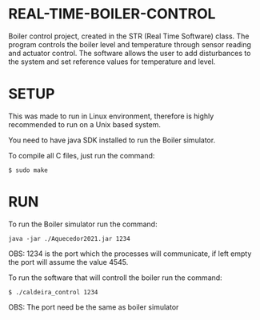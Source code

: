 # REAL-TIME-BOILER-CONTROL
Boiler control project, created in the STR (Real Time Software) class. The program controls the boiler level and temperature through sensor reading and actuator control. The software allows the user to add disturbances to the system and set reference values ​​for temperature and level.


# SETUP
This was made to run in Linux environment, therefore is highly recommended to run on a Unix based system.

You need to have java SDK installed to run the Boiler simulator.

To compile all C files, just run the command:

```
$ sudo make
```

# RUN

To run the Boiler simulator run the command:
```
java -jar ./Aquecedor2021.jar 1234
```
OBS: 1234 is the port which the processes will communicate, if left empty the port will assume the value 4545.

To run the software that will controll the boiler run the command:
```
$ ./caldeira_control 1234
```
OBS: The port need be the same as boiler simulator